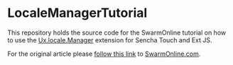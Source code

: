 # LocaleManagerTutorial

This repository holds the source code for the SwarmOnline tutorial on how to use the [Ux.locale.Manager](https://github.com/mitchellsimoens/Ux.locale.Manager) extension for Sencha Touch and Ext JS.

For the original article please [follow this link](http://www.swarmonline.com/2013/02/localising-sencha-touch-and-ext-js-applications-with-ux-locale-manager/) to [SwarmOnline.com](http://www.swarmonline.com).

